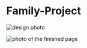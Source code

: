 # Family-Project

![design photo](https://photos.app.goo.gl/sQhDYJ16ZS3rBQLz9)

![photo of the finished page](https://photos.app.goo.gl/X11iNQcJqCSzyKEA7)
